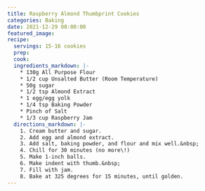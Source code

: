 ```yaml
---
title: Raspberry Almond Thumbprint Cookies
categories: Baking
date: 2021-12-29 00:00:00
featured_image:
recipe:
  servings: 15-16 cookies
  prep:
  cook:
  ingredients_markdown: |-
    * 130g All Purpose Flour
    * 1/2 cup Unsalted Butter (Room Temperature)
    * 50g sugar
    * 1/2 tsp Almond Extract
    * 1 egg/egg yolk
    * 1/4 tsp Baking Powder
    * Pinch of Salt
    * 1/3 cup Raspberry Jam
  directions_markdown: |-
    1. Cream butter and sugar.
    2. Add egg and almond extract.
    3. Add salt, baking powder, and flour and mix well.&nbsp;
    4. Chill for 30 minutes (no more\!)
    5. Make 1-inch balls.
    6. Make indent with thumb.&nbsp;
    7. Fill with jam.
    8. Bake at 325 degrees for 15 minutes, until golden.
---
```

